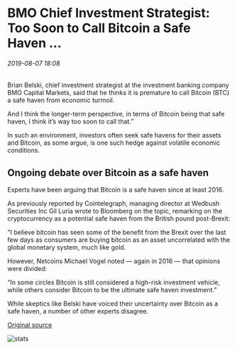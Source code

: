 # BMO Chief Investment Strategist: Too Soon to Call Bitcoin a Safe Haven ...

###### 2019-08-07 18:08

Brian Belski, chief investment strategist at the investment banking company BMO Capital Markets, said that he thinks it is premature to call Bitcoin (BTC) a safe haven from economic turmoil.

And I think the longer-term perspective, in terms of Bitcoin being that safe haven, I think it’s way too soon to call that.”

In such an environment, investors often seek safe havens for their assets and Bitcoin, as some argue, is one such hedge against volatile economic conditions.

## Ongoing debate over Bitcoin as a safe haven

Experts have been arguing that Bitcoin is a safe haven since at least 2016.

As previously reported by Cointelegraph, managing director at Wedbush Securities Inc Gil Luria wrote to Bloomberg on the topic, remarking on the cryptocurrency as a potential safe haven from the British pound post-Brexit:

"I believe bitcoin has seen some of the benefit from the Brexit over the last few days as consumers are buying bitcoin as an asset uncorrelated with the global monetary system, much like gold.

However, Netcoins Michael Vogel noted — again in 2016 — that opinions were divided:

“In some circles Bitcoin is still considered a high-risk investment vehicle, while others consider Bitcoin to be the ultimate safe haven investment.”

While skeptics like Belski have voiced their uncertainty over Bitcoin as a safe haven, a number of other experts disagree.

[Original source](https://cointelegraph.com/news/bmo-chief-investment-strategist-too-soon-to-call-bitcoin-a-safe-haven)

![stats](https://c.statcounter.com/11760860/0/a89fa40b/1/ "stats")